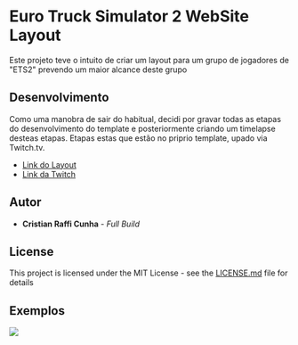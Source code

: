 # Euro Truck Simulator 2 WebSite Layout

Este projeto teve o intuito de criar um layout para um grupo de jogadores de "ETS2" prevendo um maior alcance deste grupo


## Desenvolvimento

Como uma manobra de sair do habitual, decidi por gravar todas as etapas do desenvolvimento do template e posteriormente criando um timelapse desteas etapas.
Etapas estas que estão no priprio template, upado via Twitch.tv.

* [Link do Layout](https://crcunha.github.io/ETSLayout/)
* [Link da Twitch](https://www.twitch.tv/collections/9HJVNcBJghX4Pg)

## Autor

* **Cristian Raffi Cunha** - *Full Build* 

## License

This project is licensed under the MIT License - see the [LICENSE.md](LICENSE.md) file for details

## Exemplos

![](https://crcunha.github.io/ETSLayout/cap.png)
